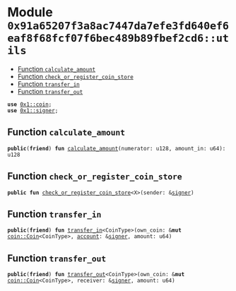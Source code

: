 
<a id="0x91a65207f3a8ac7447da7efe3fd640ef6eaf8f68fcf07f6bec489b89fbef2cd6_utils"></a>

# Module `0x91a65207f3a8ac7447da7efe3fd640ef6eaf8f68fcf07f6bec489b89fbef2cd6::utils`



-  [Function `calculate_amount`](#0x91a65207f3a8ac7447da7efe3fd640ef6eaf8f68fcf07f6bec489b89fbef2cd6_utils_calculate_amount)
-  [Function `check_or_register_coin_store`](#0x91a65207f3a8ac7447da7efe3fd640ef6eaf8f68fcf07f6bec489b89fbef2cd6_utils_check_or_register_coin_store)
-  [Function `transfer_in`](#0x91a65207f3a8ac7447da7efe3fd640ef6eaf8f68fcf07f6bec489b89fbef2cd6_utils_transfer_in)
-  [Function `transfer_out`](#0x91a65207f3a8ac7447da7efe3fd640ef6eaf8f68fcf07f6bec489b89fbef2cd6_utils_transfer_out)


<pre><code><b>use</b> <a href="">0x1::coin</a>;
<b>use</b> <a href="">0x1::signer</a>;
</code></pre>



<a id="0x91a65207f3a8ac7447da7efe3fd640ef6eaf8f68fcf07f6bec489b89fbef2cd6_utils_calculate_amount"></a>

## Function `calculate_amount`



<pre><code><b>public</b>(<b>friend</b>) <b>fun</b> <a href="utils.md#0x91a65207f3a8ac7447da7efe3fd640ef6eaf8f68fcf07f6bec489b89fbef2cd6_utils_calculate_amount">calculate_amount</a>(numerator: u128, amount_in: u64): u128
</code></pre>



<a id="0x91a65207f3a8ac7447da7efe3fd640ef6eaf8f68fcf07f6bec489b89fbef2cd6_utils_check_or_register_coin_store"></a>

## Function `check_or_register_coin_store`



<pre><code><b>public</b> <b>fun</b> <a href="utils.md#0x91a65207f3a8ac7447da7efe3fd640ef6eaf8f68fcf07f6bec489b89fbef2cd6_utils_check_or_register_coin_store">check_or_register_coin_store</a>&lt;X&gt;(sender: &<a href="">signer</a>)
</code></pre>



<a id="0x91a65207f3a8ac7447da7efe3fd640ef6eaf8f68fcf07f6bec489b89fbef2cd6_utils_transfer_in"></a>

## Function `transfer_in`



<pre><code><b>public</b>(<b>friend</b>) <b>fun</b> <a href="utils.md#0x91a65207f3a8ac7447da7efe3fd640ef6eaf8f68fcf07f6bec489b89fbef2cd6_utils_transfer_in">transfer_in</a>&lt;CoinType&gt;(own_coin: &<b>mut</b> <a href="_Coin">coin::Coin</a>&lt;CoinType&gt;, <a href="">account</a>: &<a href="">signer</a>, amount: u64)
</code></pre>



<a id="0x91a65207f3a8ac7447da7efe3fd640ef6eaf8f68fcf07f6bec489b89fbef2cd6_utils_transfer_out"></a>

## Function `transfer_out`



<pre><code><b>public</b>(<b>friend</b>) <b>fun</b> <a href="utils.md#0x91a65207f3a8ac7447da7efe3fd640ef6eaf8f68fcf07f6bec489b89fbef2cd6_utils_transfer_out">transfer_out</a>&lt;CoinType&gt;(own_coin: &<b>mut</b> <a href="_Coin">coin::Coin</a>&lt;CoinType&gt;, receiver: &<a href="">signer</a>, amount: u64)
</code></pre>
